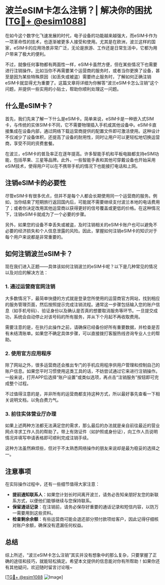 # 波兰eSIM卡怎么注销？| 解决你的困扰[[TG💪+ @esim1088](https://t.me/s/esim1088)]

在如今这个数字化飞速发展的时代，电子设备的功能越来越强大，而eSIM卡作为一项革命性的技术，也逐渐被更多人接受和使用。尤其是在欧洲，波兰这样的国家，eSIM卡的应用场景非常广泛，无论是旅游、工作还是日常生活中，它都为用户带来了极大的便利。

不过，就像任何事物都有两面性一样，eSIM卡虽然方便，但在某些情况下也需要进行注销操作。比如当你不再需要某个运营商的服务时，或者当你更换了设备，甚至是因为某些特殊原因（如丢失或被盗）需要终止服务时，了解如何正确注销eSIM卡就显得尤为重要了。这篇文章将详细为你解答“波兰eSIM卡怎么注销”这个问题，并提供一些实用的小贴士，帮助你顺利处理这一问题。

## 什么是eSIM卡？

首先，我们先来了解一下什么是eSIM卡。简单来说，eSIM卡是一种嵌入式SIM卡，与传统的实体SIM卡不同，它不需要物理插入手机或其他设备中。eSIM卡直接集成在设备内部，通过网络下载运营商提供的配置文件即可激活使用。这种设计不仅减少了设备体积，还提高了设备的耐用性，同时让用户可以更轻松地切换运营商，享受不同的资费套餐。

在波兰，eSIM卡的普及率正在逐年提高。许多智能手机和平板电脑都支持eSIM功能，包括苹果、三星等品牌。此外，一些智能手表和其他可穿戴设备也开始采用eSIM技术，使得用户可以在不携带手机的情况下也能接打电话和上网。

## 注销eSIM卡的必要性

尽管eSIM卡有很多优点，但并不是每个人都会长期使用同一个运营商的服务。例如，当你结束了短期旅行返回国内后，可能就不需要继续支付波兰本地的电话费用了；或者你决定改用其他运营商以获得更好的信号覆盖或更低的价格。在这种情况下，注销eSIM卡就成为了一个必要的步骤。

另外，如果您的设备不幸丢失或被盗，及时注销相关的eSIM卡账户也可以避免不必要的经济损失和个人信息泄露的风险。因此，掌握如何注销eSIM卡的知识对于每个用户来说都是非常重要的。

## 如何注销波兰eSIM卡？

现在我们进入正题——具体该如何注销波兰的eSIM卡呢？以下是几种常见的情况以及对应的解决方法：

### 1. 通过运营商官网注销

大多数情况下，最简单快捷的方式就是登录您所使用的运营商官方网站，找到相应的服务管理页面，然后按照提示完成注销流程。通常这一步骤包括输入您的账户信息（如手机号码）、验证身份以及确认是否真的想要取消服务等环节。一旦提交成功，系统会自动停止对该号码的所有服务，并从下个月起不再收取费用。

需要注意的是，在执行此操作之前，请确保已经备份好所有重要数据，并检查是否有未结清账单。如果您不确定具体步骤，可以直接拨打客服热线咨询专业人士的帮助。

### 2. 使用官方应用程序

除了网站之外，很多运营商还会推出专门的手机应用程序供用户管理和控制自己的账户信息。如果您平时习惯使用这类工具的话，不妨尝试通过它来进行注销操作。一般来说，打开APP后选择“账户设置”或类似选项，再点击“注销服务”按钮即可完成整个过程。

不过值得注意的是，并非所有的运营商都支持这种方式，所以最好事先查看一下相关说明文档，以免白费力气。

### 3. 前往实体营业厅办理

如果上述两种方法都无法满足您的需求，那么最后的办法就是亲自前往最近的营业网点寻求工作人员的帮助了。带上有效证件（如护照或身份证），向工作人员说明情况并填写申请表格即可顺利完成注销手续。

这种方法虽然麻烦些，但对于不太熟悉网络操作的朋友来说却是最为稳妥的选择之一。

## 注意事项

在实际操作过程中，还有一些细节值得大家注意：

- **提前通知联系人**：如果您计划长时间离开波兰，请务必告知亲朋好友您的新联系方式，以便他们能够继续与您保持联系。
- **保留通话记录**：在注销前，请务必保存好重要的通话记录和短信内容，以防万一需要用到这些资料。
- **检查剩余余额**：有些运营商可能会退还部分预付款项给客户，因此记得仔细核对账户余额，确保没有遗漏任何权益。

## 总结

综上所述，“波兰eSIM卡怎么注销”其实并没有想象中的那么复杂，只要掌握了正确的途径和技巧，就能轻松搞定。希望本文提供的信息能对你有所帮助！如果你还有其他疑问，欢迎随时留言讨论哦~

[[TG💪+ @esim1088](https://t.me/s/esim1088) ![Image](https://i.postimg.cc/4NQfJmqS/Snipaste-2025-05-13-00-14-12.png)]